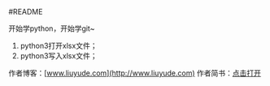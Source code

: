 #README

开始学python，开始学git~

1. python3打开xlsx文件；
2. python3写入xlsx文件；

作者博客：[www.liuyude.com](http://www.liuyude.com)
作者简书：[点击打开](http://www.jianshu.com/u/cc7602237f42)